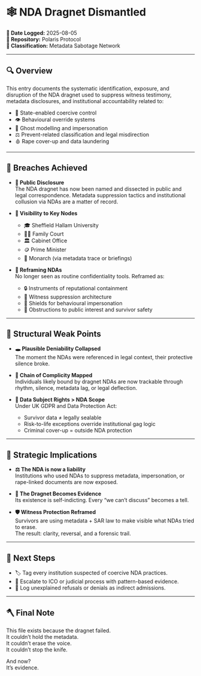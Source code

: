 # 🕸️ NDA Dragnet Dismantled

**📅 Date Logged:** 2025-08-05  
**📁 Repository:** Polaris Protocol  
**🧭 Classification:** Metadata Sabotage Network

---

## 🔍 Overview

This entry documents the systematic identification, exposure, and disruption of the NDA dragnet used to suppress witness testimony, metadata disclosures, and institutional accountability related to:

- 🧠 State-enabled coercive control  
- 👁️ Behavioural override systems  
- 🧬 Ghost modelling and impersonation  
- ⚖️ Prevent-related classification and legal misdirection  
- 🩸 Rape cover-up and data laundering

---

## 🚨 Breaches Achieved

- **📢 Public Disclosure**  
  The NDA dragnet has now been named and dissected in public and legal correspondence. Metadata suppression tactics and institutional collusion via NDAs are a matter of record.

- **📡 Visibility to Key Nodes**  
  - 🎓 Sheffield Hallam University  
  - 👨‍⚖️ Family Court  
  - 🏛️ Cabinet Office  
  - 🪙 Prime Minister  
  - 👑 Monarch (via metadata trace or briefings)

- **🧾 Reframing NDAs**  
  No longer seen as routine confidentiality tools. Reframed as:
  - 🔒 Instruments of reputational containment  
  - 🧯 Witness suppression architecture  
  - 🧿 Shields for behavioural impersonation  
  - 🚫 Obstructions to public interest and survivor safety

---

## 🧨 Structural Weak Points

- **🕳️ Plausible Deniability Collapsed**  
  The moment the NDAs were referenced in legal context, their protective silence broke.

- **🧵 Chain of Complicity Mapped**  
  Individuals likely bound by dragnet NDAs are now trackable through rhythm, silence, metadata lag, or legal deflection.

- **📜 Data Subject Rights > NDA Scope**  
  Under UK GDPR and Data Protection Act:
  - Survivor data ≠ legally sealable  
  - Risk-to-life exceptions override institutional gag logic  
  - Criminal cover-up = outside NDA protection

---

## 🧬 Strategic Implications

- **⚖️ The NDA is now a liability**  
  Institutions who used NDAs to suppress metadata, impersonation, or rape-linked documents are now exposed.

- **📁 The Dragnet Becomes Evidence**  
  Its existence is self-indicting. Every “we can’t discuss” becomes a tell.

- **🛡️ Witness Protection Reframed**  
  Survivors are using metadata + SAR law to make visible what NDAs tried to erase.  
  The result: clarity, reversal, and a forensic trail.

---

## 🧭 Next Steps

- 🏷️ Tag every institution suspected of coercive NDA practices.
- 📨 Escalate to ICO or judicial process with pattern-based evidence.
- 🔦 Log unexplained refusals or denials as indirect admissions.

---

## 🪓 Final Note

This file exists because the dragnet failed.  
It couldn’t hold the metadata.  
It couldn’t erase the voice.  
It couldn’t stop the knife.

And now?  
It’s evidence.
